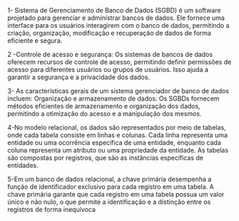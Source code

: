 1- Sistema de Gerenciamento de Banco de Dados (SGBD) é um software projetado para gerenciar e administrar bancos de dados. Ele fornece uma interface para os usuários interagirem com o banco de dados, permitindo a criação, organização, modificação e recuperação de dados de forma eficiente e segura.

2 -Controle de acesso e segurança: Os sistemas de bancos de dados oferecem recursos de controle de acesso, permitindo definir permissões de acesso para diferentes usuários ou grupos de usuários. Isso ajuda a garantir a segurança e a privacidade dos dados.

3- As características gerais de um sistema gerenciador de banco de dados incluem:
Organização e armazenamento de dados: Os SGBDs fornecem métodos eficientes de armazenamento e organização dos dados, permitindo a otimização do acesso e a manipulação dos mesmos.

4-No modelo relacional, os dados são representados por meio de tabelas, onde cada tabela consiste em linhas e colunas. Cada linha representa uma entidade ou uma ocorrência específica de uma entidade, enquanto cada coluna representa um atributo ou uma propriedade da entidade. As tabelas são compostas por registros, que são as instâncias específicas de entidades.

5-Em um banco de dados relacional, a chave primária desempenha a função de identificador exclusivo para cada registro em uma tabela. A chave primária garante que cada registro em uma tabela possua um valor único e não nulo, o que permite a identificação e a distinção entre os registros de forma inequívoca